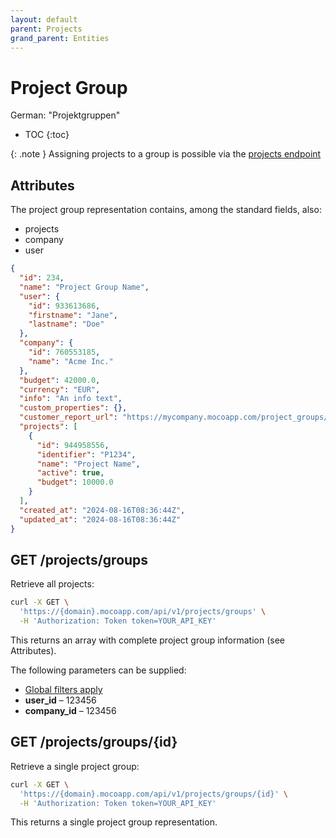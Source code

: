 ```yaml
---
layout: default
parent: Projects
grand_parent: Entities
---
```


# Project Group

German: "Projektgruppen"

- TOC
{:toc}

{: .note }
Assigning projects to a group is possible via the [projects endpoint](projects#put-projectsidassign_project_group)

## Attributes

The project group representation contains, among the standard fields, also:

- projects
- company
- user

```json
{
  "id": 234,
  "name": "Project Group Name",
  "user": {
    "id": 933613686,
    "firstname": "Jane",
    "lastname": "Doe"
  },
  "company": {
    "id": 760553185,
    "name": "Acme Inc."
  },
  "budget": 42000.0,
  "currency": "EUR",
  "info": "An info text",
  "custom_properties": {},
  "customer_report_url": "https://mycompany.mocoapp.com/project_groups/961779869/customer_report/1142853e926ee7c4dd7e",
  "projects": [
    {
      "id": 944958556,
      "identifier": "P1234",
      "name": "Project Name",
      "active": true,
      "budget": 10000.0
    }
  ],
  "created_at": "2024-08-16T08:36:44Z",
  "updated_at": "2024-08-16T08:36:44Z"
}
```

## GET /projects/groups

Retrieve all projects:

```bash
curl -X GET \
  'https://{domain}.mocoapp.com/api/v1/projects/groups' \
  -H 'Authorization: Token token=YOUR_API_KEY'
```

This returns an array with complete project group information (see Attributes).

The following parameters can be supplied:

- [Global filters apply](../entities#global-filters)
- **user_id** – 123456
- **company_id** – 123456

## GET /projects/groups/{id}

Retrieve a single project group:

```bash
curl -X GET \
  'https://{domain}.mocoapp.com/api/v1/projects/groups/{id}' \
  -H 'Authorization: Token token=YOUR_API_KEY'
```

This returns a single project group representation.
